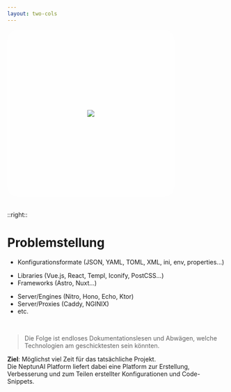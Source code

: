 ```yaml
---
layout: two-cols
---
```


<style>
.logo-container {
  background: rgba(255, 255, 255, 0.25);
  border-radius: 24px;
  padding: 2rem;
  width: 320px;
  height: 320px;
  display: flex;
  align-items: center;
  justify-content: center;
  margin-bottom: 2rem;
  line-height: 0;
}
</style>

<div class="logo-container">
  <img src="https://raw.githubusercontent.com/neptun-software/neptun.tools.docs/refs/heads/main/static/img/logo.png" class="w-64 block" />
</div>

::right::

# Problemstellung

- Konfigurationsformate (JSON, YAML, TOML, XML, ini, env, properties...)
<!-- - Konfigurationsumgebungen (dev, staging, prod) -->
<!-- - Konfigurationsmöglichkeiten (als Argumente, in Dateien, in einer dedizierten Datenbank) -->
<!-- - Programmiersprachen (JavaScript, Java, Python...) -->
- Libraries (Vue.js, React, Templ, Iconify, PostCSS...)
- Frameworks (Astro, Nuxt...)
<!-- - Package Registries (NPM, JSR...) -->
<!-- - Package Managers (NPM, Deno, Bun) -->
<!-- - Linter (BiomeJS, EsLint) -->
<!-- - Compiler und Build-Tools (Svelte, Vite) -->
<!-- - OCRMs (Drizzle, Prisma) -->
- Server/Engines (Nitro, Hono, Echo, Ktor)
- Server/Proxies (Caddy, NGINIX)
- etc.

<br>

> Die Folge ist endloses Dokumentationslesen und Abwägen, welche Technologien am geschicktesten sein könnten.

**Ziel**: Möglichst viel Zeit für das tatsächliche Projekt.  
Die NeptunAI Platform liefert dabei eine Platform zur Erstellung, Verbesserung und zum Teilen erstellter Konfigurationen und Code-Snippets.
